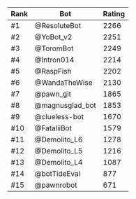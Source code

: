 Rank|Bot|Rating
---|---|---
#1|@ResoluteBot|2266
#2|@YoBot_v2|2251
#3|@ToromBot|2249
#4|@Intron014|2214
#5|@RaspFish|2202
#6|@WandaTheWise|2130
#7|@pawn_git|1865
#8|@magnusglad_bot|1853
#9|@clueless-bot|1670
#10|@FataliiBot|1579
#11|@Demolito_L6|1278
#12|@Demolito_L5|1216
#13|@Demolito_L4|1087
#14|@botTideEval|877
#15|@pawnrobot|671
